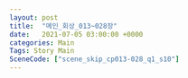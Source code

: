 ```yaml
---
layout: post
title:  "메인_회상_013~028장"
date:   2021-07-05 03:00:00 +0000
categories: Main
Tags: Story Main
SceneCode: ["scene_skip_cp013-028_q1_s10"]
---
```

